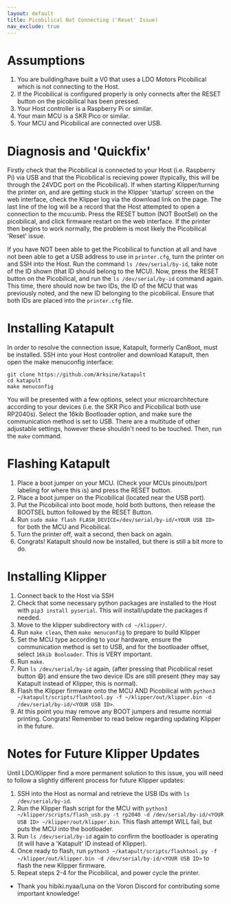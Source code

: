 ```yaml
---
layout: default
title: Picobilical Not Connecting ('Reset' Issue)
nav_exclude: true
---
```


# Assumptions

1. You are building/have built a V0 that uses a LDO Motors Picobilical which is not connecting to the Host.
2. If the Picobilical is configured properly is only connects after the RESET button on the picobilical has been pressed.
3. Your Host controller is a Raspberry Pi or similar.
4. Your main MCU is a SKR Pico or similar.
5. Your MCU and Picobilical are connected over USB.

# Diagnosis and 'Quickfix'

Firstly check that the Picobilical is connected to your Host (i.e. Raspberry Pi) via USB and that the Picobilical is recieving power (typically, this will be through the 24VDC port on the Picobilical). If when starting Klipper/turning the printer on, and are getting stuck in the Klipper 'startup' screen on the web interface, check the Klipper log via the download link on the page. The last line of the log will be a record that the Host attempted to open a connection to the mcu:umb. Press the RESET button (NOT BootSel) on the picobilical, and click firmware restart on the web interface. If the printer then begins to work normally, the problem is most likely the Picobilical 'Reset' issue.

If you have NOT been able to get the Picobilical to function at all and have not been able to get a USB address to use in `printer.cfg`, turn the printer on and SSH into the Host. Run the command `ls /dev/serial/by-id`, take note of the ID shown (that ID should belong to the MCU). Now, press the RESET button on the Picobilical, and run the `ls /dev/serial/by-id` command again. This time, there should now be two IDs, the ID of the MCU that was previously noted, and the new ID belonging to the picobilical. Ensure that both IDs are placed into the `printer.cfg` file.

# Installing Katapult

In order to resolve the connection issue, Katapult, formerly CanBoot, must be installed. SSH into your Host controller and download Katapult, then open the make menuconfig interface:
```
git clone https://github.com/Arksine/katapult
cd katapult
make menuconfig
```
You will be presented with a few options, select your microarchitecture according to your devices (i.e. the SKR Pico and Picobilical both use RP2040s). Select the 16kib Bootloader option, and make sure the communication method is set to USB. There are a multitude of other adjustable settings, however these shouldn't need to be touched. Then, run the `make` command. 

# Flashing Katapult
1. Place a boot jumper on your MCU. (Check your MCUs pinouts/port labeling for where this is) and press the RESET button.
2. Place a boot jumper on the Picobilical (located near the USB port).
3. Put the Picobilical into boot mode, hold both buttons, then release the BOOTSEL button followed by the RESET Button.
4. Run `sudo make flash FLASH_DEVICE=/dev/serial/by-id/<YOUR USB ID>` for both the MCU and Picobilical.
5. Turn the printer off, wait a second, then back on again.
6. Congrats! Katapult should now be installed, but there is still a bit more to do.

# Installing Klipper
1. Connect back to the Host via SSH
2. Check that some necessary python packages are installed to the Host with `pip3 install pyserial`. This will install/update the packages if needed.
3. Move to the klipper subdirectory with `cd ~/klipper/`.
4. Run `make clean`, then `make menuconfig` to prepare to build Klipper
5. Set the MCU type according to your hardware, ensure the communication method is set to USB, and for the bootloader offset, select `16kib Booloader`. This is VERY important.
6. Run `make`.
7. Run `ls /dev/serial/by-id` again, (after pressing that Picobilical reset button 😄) and ensure the two device IDs are still present (they may say Katapult instead of Klipper, this is normal).
8. Flash the Klipper firmware onto the MCU AND Picobilical with `python3 ~/katapult/scripts/flashtool.py -f ~/klipper/out/klipper.bin -d /dev/serial/by-id/<YOUR USB ID>`.
9. At this point you may remove any BOOT jumpers and resume normal printing. Congrats! Remember to read below regarding updating Klipper in the future.

# Notes for Future Klipper Updates
Until LDO/Klipper find a more permanent solution to this issue, you will need to follow a slightly different process for future Klipper updates:
1. SSH into the Host as normal and retrieve the USB IDs with `ls /dev/serial/by-id`.
2. Run the Klipper flash script for the MCU with `python3 ~/klipper/scripts/flash_usb.py -t rp2040 -d /dev/serial/by-id/<YOUR USB ID> ~/klipper/out/klipper.bin`. This flash attempt WILL fail, but puts the MCU into the bootloader.
3. Run `ls /dev/serial/by-id` again to confirm the bootloader is operating (it will have a 'Katapult' ID instead of Klipper).
4. Once ready to flash, run `python3 ~/katapult/scripts/flashtool.py -f ~/klipper/out/klipper.bin -d /dev/serial/by-id/<YOUR USB ID>` to flash the new Klipper firmware.
5. Repeat steps 2-4 for the Picobilical, and power cycle the printer.


* Thank you hibiki.nyaa/Luna on the Voron Discord for contributing some important knowledge!
